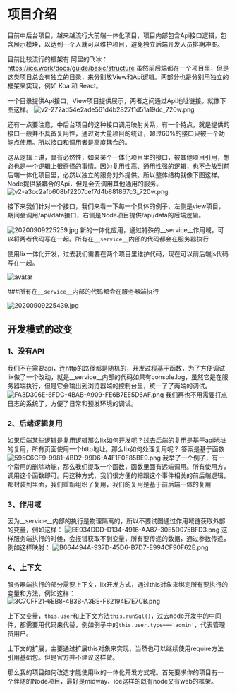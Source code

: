 # 项目介绍

目前中后台项目，越来越流行大前端一体化项目，项目内部包含Api接口逻辑，包含展示模块，以达到一个人就可以维护项目，避免独立后端开发人员排期冲突。

目前比较流行的框架有
阿里的飞冰：https://ice.work/docs/guide/basic/structure
虽然前后端都在一个项目里，但是这类项目总会有独立的目录，来分别放View和Api逻辑。两部分也是分别用独立的框架来实现，例如 Koa 和 React。

一个目录提供Api接口，View项目提供展示，两者之间通过Api地址链接。就像下图这样。
![v2-272ad54e2ade561d4b2827f1d51a19dc_720w.png](https://ata2-img.oss-cn-zhangjiakou.aliyuncs.com/87285d227d5c9779b929c928031cf1b9.png)

还有一点要注意，中后台项目的这种接口调用映射关系，有一个特点，就是提供的接口一般并不具备复用性，通过对大量项目的统计，超过60%的接口只被一个功能点使用。所以接口和调用者是高度耦合的。

这从逻辑上讲，具有必然性，如果某个一体化项目里的接口，被其他项目引用，想必也是一个逻辑上很奇怪的事情。因为复用性高、通用性强的逻辑，也不会放到前后端一体化项目里，必然以独立的服务对外提供。所以整体结构就像下图这样。Node提供紧耦合的Api，但是会去调用其他通用的服务。
![v2-a3cc2afb608bf2207cef7d4b881867c3_720w.png](https://ata2-img.oss-cn-zhangjiakou.aliyuncs.com/52a845d19a9295412956498215731cd6.png)


接下来我们针对一个接口，我们来看一下每一个具体的例子，左侧是view项目，期间会调用/api/data接口，右侧是Node项目提供/api/data的后端逻辑。

![20200909225259.jpg](https://ata2-img.oss-cn-zhangjiakou.aliyuncs.com/ab19c71483fceee86fad5409d966ae2c.jpg)
新的一体化应用，通过特殊的__service__作用域，可以将两者代码写在一起。所有在`__service__`内部的代码都会在服务器执行


使用lix一体化开发，过去我们需要在两个项目里维护代码，现在可以前后端js代码写在一起。

![avatar](https://img.alicdn.com/tfs/TB1TUA3fkcx_u4jSZFlXXXnUFXa-1920-1080.jpg)

###所有在`__service__`内部的代码都会在服务器端执行

![20200909225439.jpg](https://ata2-img.oss-cn-zhangjiakou.aliyuncs.com/ed5f307ffc477b92ce7e556e8e7aad4e.jpg)

## 开发模式的改变

### 1、没有API
我们不在需要api，连http的路径都是随机的，开发过程基于函数，为了方便调试lix做了一个改动，就是__service__内部的代码如果有console.log，虽然它是在服务器端执行，但是它会输出到浏览器端的控制台里，统一了了两端的调试。
![FA3D306E-6FDC-4BAB-A909-FE6B7EE5D6AF.png](https://ata2-img.oss-cn-zhangjiakou.aliyuncs.com/79f15b1847c9ca2ddecdd564fa319e5f.png)
我们再也不用需要打点日志的系统了，方便了日常和预发环境的调试。

### 2、后端逻辑复用
如果后端某些逻辑是复用逻辑那么lix如何开发呢？过去后端的复用是基于api地址的复用，所有页面使用一个http地址。那么lix如何处理复用呢？
答案是基于函数
![595C6CF9-9981-4BD2-99D6-A4F1F0F85BE9.png](https://ata2-img.oss-cn-zhangjiakou.aliyuncs.com/f2aca68a9aa2ba918b126626bcbbeb50.png)
我举了一个例子，有一个常用的删除功能，那么我们提取一个函数，函数里面有远端调用。所有使用方，调用这个函数即可。用这种方式，我们很方便的把跟这个事件相关的前后端逻辑，都封装到里面，我们重新组织了复用，我们的复用是基于前后端一体的复用

### 3、作用域
因为__service__内部的执行是物理隔离的，所以不要试图通过作用域链获取外部的变量，例如这样：
![EE934DDD-D134-4916-AAB7-30E5D075BFD3.png](https://ata2-img.oss-cn-zhangjiakou.aliyuncs.com/ea75a6ed80f556720ac3d042a191bd35.png)
这样服务端执行的时候，会报错获取不到变量，所有要传递的数据，通过参数传递，例如这样映射：
![B664494A-937D-45D6-B7D7-E994CF90F62E.png](https://ata2-img.oss-cn-zhangjiakou.aliyuncs.com/6e9a48c95daac67e56ad02f4f818f1cd.png)

### 4、上下文
服务器端执行的部分需要上下文，lix开发方式，通过this对象来绑定所有要执行的变量和方法，例如这样：
![3C7CFF21-6EB8-4B3B-A3BE-F82194E7E7CB.png](https://ata2-img.oss-cn-zhangjiakou.aliyuncs.com/7f45c723ca35fab2db4b3fd25c4467ac.png)

上下文变量，`this.user`和上下文方法`this.runSql()`，过去node开发中的中间件，都需要用代码来代替，例如例子中的`this.user.type==='admin'`，代表管理员用户。

上下文的扩展，主要通过扩展this对象来实现，当然也可以继续使用require方法引用基础包。但是官方并不建议这样做。

那么我的项目如何改造才能使用lix的一体化开发方式呢。首先要求你的项目有一个伴随的Node项目，最好是midway、ice这样的既有node又有web的框架。
